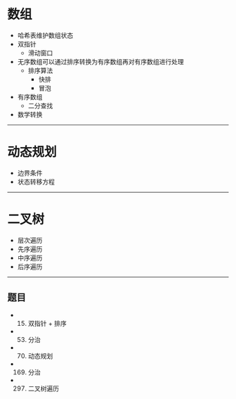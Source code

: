 # 数组

- 哈希表维护数组状态
- 双指针
  - 滑动窗口
- 无序数组可以通过排序转换为有序数组再对有序数组进行处理
  - 排序算法
    - 快排
    - 冒泡
- 有序数组
  - 二分查找
- 数学转换

---

# 动态规划

- 边界条件
- 状态转移方程

---

# 二叉树

- 层次遍历
- 先序遍历
- 中序遍历
- 后序遍历

---

## 题目

- 15. 双指针 + 排序
- 53. 分治
- 70. 动态规划
- 169. 分治
- 297.  二叉树遍历
